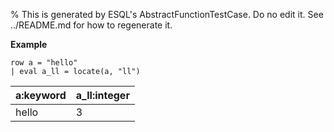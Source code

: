 % This is generated by ESQL's AbstractFunctionTestCase. Do no edit it. See ../README.md for how to regenerate it.

**Example**

```esql
row a = "hello"
| eval a_ll = locate(a, "ll")
```

| a:keyword | a_ll:integer |
| --- | --- |
| hello | 3 |


